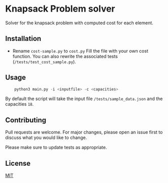 # Knapsack Problem solver

Solver for the knapsack problem with computed cost for each element.

## Installation

* Rename `cost-sample.py` to `cost.py`
Fill the file with your own cost function.
You can also rewrite the associated tests (`/tests/test_cost_sample.py`).

## Usage

```python
    python3 main.py -i <inputfile> -c <capacities>
```

By default the script will take the input file `/tests/sample_data.json` and the capacities `18`.

## Contributing

Pull requests are welcome. For major changes, please open an issue first to discuss what you would like to change.

Please make sure to update tests as appropriate.

## License

[MIT](https://choosealicense.com/licenses/mit/)
